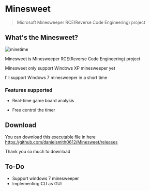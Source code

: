 # Minesweet

> Microsoft Minesweeper RCE(Reverse Code Engineering) project



## What's the Minesweet?

![minetime](https://github.com/danielsmith0612/Minesweet/blob/master/ref/runMinesweet.gif)

Minesweet is Minesweeper RCE(Reverse Code Engineering) project

Minesweet only support Windows XP minesweeper yet

I'll support Windows 7 minesweeper in a short time

### Features supported

* Real-time game board analysis

* Free control the timer

  

## Download

You can download this executable file in here
https://github.com/danielsmith0612/Minesweet/releases

Thank you so much to download



## To-Do

* Support windows 7 minesweeper
* Implementing CLI as GUI